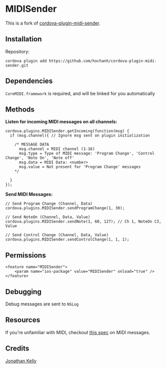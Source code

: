MIDISender
======

This is a fork of [cordova-plugin-midi-sender](https://github.com/jonathanwkelly/cordova-plugin-midi-sender).


Installation
-------

Repository:

	cordova plugin add https://github.com/hochanh/cordova-plugin-midi-sender.git

Dependencies
-------

`CoreMIDI.framework` is required, and will be linked for you automatically


Methods
-------

**Listen for incoming MIDI messages on all channels:**
	
	cordova.plugins.MIDISender.getIncoming(function(msg) {
	  if (msg.channel){ // Ignore msg sent on plugin initialization
	  
	    /* MESSAGE DATA
	      msg.channel = MIDI channel (1-16)
	      msg.type = Type of MIDI message: 'Program Change', 'Control Change', 'Note On', 'Note off'
	      msg.data = MIDI Data: <number>
	      msg.value = Not present for 'Program Change' messages
	    */
	    
	  }
	});
	
**Send MIDI Messages:**

    // Send Program Change (Channel, Data)
    cordova.plugins.MIDISender.sendProgramChange(1, 30);
    
    // Send NoteOn (Channel, Data, Value)
    cordova.plugins.MIDISender.sendNote(1, 60, 127); // Ch 1, NoteOn C3, Value
    
    // Send Control Change (Channel, Data, Value)
    cordova.plugins.MIDISender.sendControlChange(1, 1, 1);

Permissions
-----------

    <feature name="MIDISender">
        <param name="ios-package" value="MIDISender" onload="true" />
    </feature>

Debugging
-----------

Debug messages are sent to `NSLog`

Resources
-----------

If you're unfamiliar with MIDI, checkout <a href="http://www.midi.org/techspecs/midimessages.php" target="_blank" title="MIDI Manufacturers Association">this spec</a> on MIDI messages.

Credits
-----------

[Jonathan Kelly](https://github.com/jonathanwkelly/cordova-plugin-midi-sender)